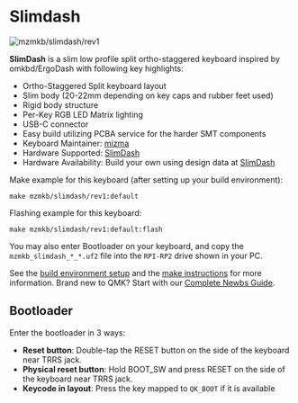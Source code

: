 # Slimdash

![mzmkb/slimdash/rev1](https://i.imgur.com/vqqkfby.jpeg)

__SlimDash__ is a slim low profile split ortho-staggered keyboard inspired by omkbd/ErgoDash
with following key highlights:

* Ortho-Staggered Split keyboard layout
* Slim body (20-22mm depending on key caps and rubber feet used)
* Rigid body structure
* Per-Key RGB LED Matrix lighting
* USB-C connector
* Easy build utilizing PCBA service for the harder SMT components
* Keyboard Maintainer: [mizma](https://github.com/mizma)
* Hardware Supported: [SlimDash](https://github.com/mizma/SlimDash/)
* Hardware Availability: Build your own using design data at [SlimDash](https://github.com/mizma/SlimDash/)

Make example for this keyboard (after setting up your build environment):

    make mzmkb/slimdash/rev1:default

Flashing example for this keyboard:

    make mzmkb/slimdash/rev1:default:flash

You may also enter Bootloader on your keyboard, and copy the `mzmkb_slimdash_*_*.uf2`
file into the `RPI-RP2` drive shown in your PC.

See the [build environment setup](https://docs.qmk.fm/#/getting_started_build_tools)
and the [make instructions](https://docs.qmk.fm/#/getting_started_make_guide)
for more information. Brand new to QMK? Start with our [Complete Newbs Guide](https://docs.qmk.fm/#/newbs).

## Bootloader

Enter the bootloader in 3 ways:

* __Reset button__: Double-tap the RESET button on the side of the keyboard near
  TRRS jack.
* __Physical reset button__: Hold BOOT_SW and press RESET on the side of the keyboard
  near TRRS jack.
* __Keycode in layout__: Press the key mapped to `QK_BOOT` if it is available
